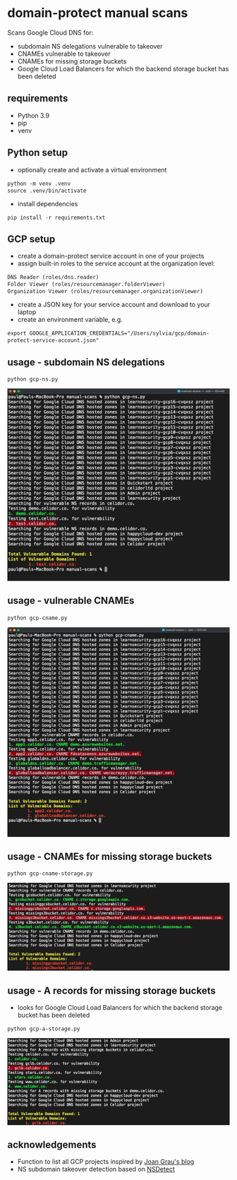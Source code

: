 # domain-protect manual scans
Scans Google Cloud DNS for:
* subdomain NS delegations vulnerable to takeover
* CNAMEs vulnerable to takeover
* CNAMEs for missing storage buckets
* Google Cloud Load Balancers for which the backend storage bucket has been deleted

## requirements
* Python 3.9
* pip
* venv

## Python setup
* optionally create and activate a virtual environment
```
python -m venv .venv
source .venv/bin/activate
```
* install dependencies
```
pip install -r requirements.txt
```

## GCP setup
* create a domain-protect service account in one of your projects
* assign built-in roles to the service account at the organization level:
```
DNS Reader (roles/dns.reader)
Folder Viewer (roles/resourcemanager.folderViewer)
Organization Viewer (roles/resourcemanager.organizationViewer) 
```
* create a JSON key for your service account and download to your laptop
* create an environment variable, e.g.
```
export GOOGLE_APPLICATION_CREDENTIALS="/Users/sylvia/gcp/domain-protect-service-account.json"
```

## usage - subdomain NS delegations
```
python gcp-ns.py
```

![Alt text](images/gcp-ns.png?raw=true "Detect vulnerable subdomains")

## usage - vulnerable CNAMEs
```
python gcp-cname.py
```

![Alt text](images/gcp-cname.png?raw=true "Detect vulnerable subdomains")

## usage - CNAMEs for missing storage buckets
```
python gcp-cname-storage.py
```

![Alt text](images/gcp-cname-storage.png?raw=true "Detect vulnerable subdomains")

## usage - A records for missing storage buckets
* looks for Google Cloud Load Balancers for which the backend storage bucket has been deleted
```
python gcp-a-storage.py
```

![Alt text](images/gcp-a-storage.png?raw=true "Detect vulnerable subdomains")

## acknowledgements
* Function to list all GCP projects inspired by [Joan Grau's blog](https://blog.graunoel.com/resource-manager-list-all-projects/)
* NS subdomain takeover detection based on [NSDetect](https://github.com/shivsahni/NSDetect)